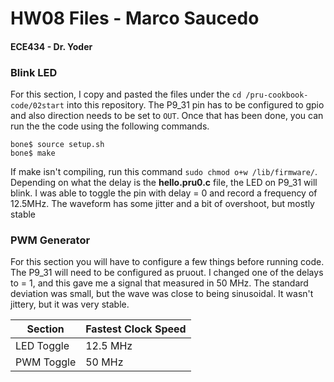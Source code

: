 # HW08 Files - Marco Saucedo
#### ECE434 - Dr. Yoder

### Blink LED
 For this section, I copy and pasted the files under the `cd /pru-cookbook-code/02start` into this repository. The P9_31 pin has to be configured to gpio and also direction needs to be set to `OUT`. Once that has been done, you can run the the code using the following commands. 
 ```
 bone$ source setup.sh
 bone$ make
 ```
 If make isn't compiling, run this command `sudo chmod o+w /lib/firmware/`. Depending on what the delay is the **hello.pru0.c** file, the LED on P9_31 will blink. I was able to toggle the pin with delay = 0 and record a frequency of 12.5MHz. The waveform has some jitter and a bit of overshoot, but mostly stable

### PWM Generator
 For this section you will have to configure a few things before running code. The P9_31 will need to be configured as pruout. I changed one of the delays to = 1, and this gave me a signal that measured in 50 MHz. The standard deviation was small, but the wave was close to being sinusoidal. It wasn't jittery, but it was very stable. 

| Section  | Fastest Clock Speed |
| ------------- | ------------- |
| LED Toggle  | 12.5 MHz  |
| PWM Toggle  | 50 MHz  |
